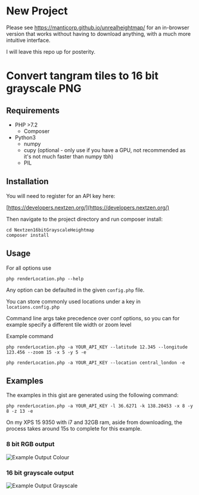 # New Project

Please see https://manticorp.github.io/unrealheightmap/ for an in-browser version that works without having to download anything, with a much more intuitive interface.

I will leave this repo up for posterity.

# Convert tangram tiles to 16 bit grayscale PNG

## Requirements

 * PHP >7.2
   * Composer
 * Python3
   * numpy
   * cupy (optional - only use if you have a GPU, not recommended as it's not much faster than numpy tbh)
   * PIL
   
## Installation

You will need to register for an API key here:

[https://developers.nextzen.org/](https://developers.nextzen.org/)

Then navigate to the project directory and run composer install:

```
cd Nextzen16bitGrayscaleHeightmap
composer install
```

## Usage

For all options use

```php renderLocation.php --help```

Any option can be defaulted in the given  ```config.php``` file.

You can store commonly used locations under a key in ```locations.config.php```

Command line args take precedence over conf options, so you can for example specify a different tile width or zoom level

Example command

```php renderLocation.php -a YOUR_API_KEY --latitude 12.345 --longitude 123.456 --zoom 15 -x 5 -y 5 -e```

```php renderLocation.php -a YOUR_API_KEY --location central_london -e```

## Examples

The examples in this gist are generated using the following command:

```php renderLocation.php -a YOUR_API_KEY -l 36.6271 -k 138.20453 -x 8 -y 8 -z 13 -e```

On my XPS 15 9350 with i7 and 32GB ram, aside from downloading, the process takes around 15s to complete for this example.

### 8 bit RGB output

![Example Output Colour](example_output_rgb.png)

### 16 bit grayscale output

![Example Output Grayscale](example_output_grayscale.png)
